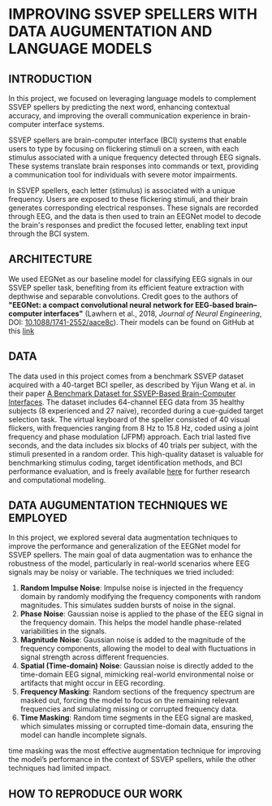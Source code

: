 # IMPROVING SSVEP SPELLERS WITH DATA AUGUMENTATION AND LANGUAGE MODELS

## INTRODUCTION

In this project, we focused on leveraging language models to complement SSVEP spellers by predicting the next word, enhancing contextual accuracy, and improving the overall communication experience in brain-computer interface systems.

SSVEP spellers are brain-computer interface (BCI) systems that enable users to type by focusing on flickering stimuli on a screen, with each stimulus associated with a unique frequency detected through EEG signals. These systems translate brain responses into commands or text, providing a communication tool for individuals with severe motor impairments.

In SSVEP spellers, each letter (stimulus) is associated with a unique frequency. Users are exposed to these flickering stimuli, and their brain generates corresponding electrical responses. These signals are recorded through EEG, and the data is then used to train an EEGNet model to decode the brain's responses and predict the focused letter, enabling text input through the BCI system.

## ARCHITECTURE

We used EEGNet as our baseline model for classifying EEG signals in our SSVEP speller task, benefiting from its efficient feature extraction with depthwise and separable convolutions. Credit goes to the authors of **"EEGNet: a compact convolutional neural network for EEG-based brain–computer interfaces"** (Lawhern et al., 2018, *Journal of Neural Engineering*, DOI: [10.1088/1741-2552/aace8c](https://doi.org/10.1088/1741-2552/aace8c)). Their models can be found on GitHub at this [link](https://github.com/vlawhern/arl-eegmodels)

## DATA

The data used in this project comes from a benchmark SSVEP dataset acquired with a 40-target BCI speller, as described by Yijun Wang et al. in their paper [A Benchmark Dataset for SSVEP-Based Brain-Computer Interfaces](https://pubmed.ncbi.nlm.nih.gov/27849543/). The dataset includes 64-channel EEG data from 35 healthy subjects (8 experienced and 27 naïve), recorded during a cue-guided target selection task. The virtual keyboard of the speller consisted of 40 visual flickers, with frequencies ranging from 8 Hz to 15.8 Hz, coded using a joint frequency and phase modulation (JFPM) approach. Each trial lasted five seconds, and the data includes six blocks of 40 trials per subject, with the stimuli presented in a random order. This high-quality dataset is valuable for benchmarking stimulus coding, target identification methods, and BCI performance evaluation, and is freely available [here](http://bci.med.tsinghua.edu.cn/download.html) for further research and computational modeling. 

## DATA AUGUMENTATION TECHNIQUES WE EMPLOYED

In this project, we explored several data augmentation techniques to improve the performance and generalization of the EEGNet model for SSVEP spellers. The main goal of data augmentation was to enhance the robustness of the model, particularly in real-world scenarios where EEG signals may be noisy or variable. The techniques we tried included:

1. **Random Impulse Noise**: Impulse noise is injected in the frequency domain by randomly modifying the frequency components with random magnitudes. This simulates sudden bursts of noise in the signal.
2. **Phase Noise**: Gaussian noise is applied to the phase of the EEG signal in the frequency domain. This helps the model handle phase-related variabilities in the signals.
3. **Magnitude Noise**: Gaussian noise is added to the magnitude of the frequency components, allowing the model to deal with fluctuations in signal strength across different frequencies.
4. **Spatial (Time-domain) Noise**: Gaussian noise is directly added to the time-domain EEG signal, mimicking real-world environmental noise or artifacts that might occur in EEG recording.
5. **Frequency Masking**: Random sections of the frequency spectrum are masked out, forcing the model to focus on the remaining relevant frequencies and simulating missing or corrupted frequency data.
6. **Time Masking**: Random time segments in the EEG signal are masked, which simulates missing or corrupted time-domain data, ensuring the model can handle incomplete signals.

 time masking was the most effective augmentation technique for improving the model’s performance in the context of SSVEP spellers, while the other techniques had limited impact.

 ## HOW TO REPRODUCE OUR WORK

